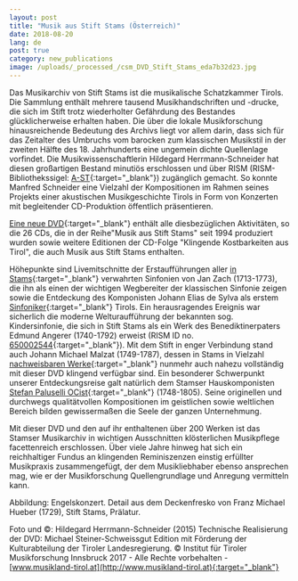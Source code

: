 ```yaml
---
layout: post
title: "Musik aus Stift Stams (Österreich)"
date: 2018-08-20
lang: de
post: true
category: new_publications
image: /uploads/_processed_/csm_DVD_Stift_Stams_eda7b32d23.jpg
---
```



Das Musikarchiv von Stift Stams ist die musikalische Schatzkammer Tirols. Die Sammlung enthält mehrere tausend Musikhandschriften und -drucke, die sich im Stift trotz wiederholter Gefährdung des Bestandes glücklicherweise erhalten haben. Die über die lokale Musikforschung hinausreichende Bedeutung des Archivs liegt vor allem darin, dass sich für das Zeitalter des Umbruchs vom barocken zum klassischen Musikstil in der zweiten Hälfte des 18. Jahrhunderts eine ungemein dichte Quellenlage vorfindet. Die Musikwissenschaftlerin Hildegard Herrmann-Schneider hat diesen großartigen Bestand minutiös erschlossen und über RISM (RISM-Bibliothekssigel: [A-ST](https://opac.rism.info/search?View=rism&siglum=A-ST){:target="_blank"}) zugänglich gemacht. So konnte Manfred Schneider eine Vielzahl der Kompositionen im Rahmen seines Projekts einer akustischen Musikgeschichte Tirols in Form von Konzerten mit begleitender CD-Produktion öffentlich präsentieren.

[Eine neue DVD](http://cdeditionen.musikland-tirol.at/content/cd-_dvd-editionen-2017/dvd_-musik-aus-stift-stams.html){:target="_blank"} enthält alle diesbezüglichen Aktivitäten, so die 26 CDs, die in der Reihe"Musik aus Stift Stams" seit 1994 produziert wurden sowie weitere Editionen der CD-Folge "Klingende Kostbarkeiten aus Tirol", die auch Musik aus Stift Stams enthalten.

Höhepunkte sind Livemitschnitte der Erstaufführungen aller [in Stams](https://opac.rism.info/search?View=rism&author=Zach&siglum=A-ST&title=Symphonies&Language=en){:target="_blank"} verwahrten Sinfonien von Jan Zach (1713-1773), die ihn als einen der wichtigen Wegbereiter der klassischen Sinfonie zeigen sowie die Entdeckung des Komponisten Johann Elias de Sylva als erstem [Sinfoniker](https://opac.rism.info/search?View=rism&author=Sylva&siglum=A-ST&title=Symphonies&Language=en){:target="_blank"} Tirols. Ein herausragendes Ereignis war sicherlich die moderne Welturaufführung der bekannten sog. Kindersinfonie, die sich in Stift Stams als ein Werk des Benediktinerpaters Edmund Angerer (1740-1792) erweist (RISM ID no. [650002544](https://opac.rism.info/search?id=650002544){:target="_blank"}). Mit dem Stift in enger Verbindung stand auch Johann Michael Malzat (1749-1787), dessen in Stams in Vielzahl [nachweisbaren Werke](https://opac.rism.info/search?View=rism&author=Malzat&siglum=A-ST){:target="_blank"} nunmehr auch nahezu vollständig mit dieser DVD klingend verfügbar sind. Ein besonderer Schwerpunkt unserer Entdeckungsreise galt natürlich dem Stamser Hauskomponisten [Stefan Paluselli OCist](https://opac.rism.info/search?View=rism&author=Paluselli&siglum=A-ST){:target="_blank"} (1748-1805). Seine originellen und durchwegs qualitätvollen Kompositionen im geistlichen sowie weltlichen Bereich bilden gewissermaßen die Seele der ganzen Unternehmung.

Mit dieser DVD und den auf ihr enthaltenen über 200 Werken ist das Stamser Musikarchiv in wichtigen Ausschnitten klösterlichen Musikpflege facettenreich erschlossen. Über viele Jahre hinweg hat sich ein reichhaltiger Fundus an klingenden Reminiszenzen einstig erfüllter Musikpraxis zusammengefügt, der dem Musikliebhaber ebenso ansprechen mag, wie er der Musikforschung Quellengrundlage und Anregung vermitteln kann.

Abbildung: Engelskonzert. Detail aus dem Deckenfresko von Franz Michael Hueber (1729), Stift Stams, Prälatur.

Foto und ©: Hildegard Herrmann-Schneider (2015)
Technische Realisierung der DVD: Michael Steiner-Schweissgut
Edition mit Förderung der Kulturabteilung der Tiroler Landesregierung.
© Institut für Tiroler Musikforschung Innsbruck 2017 - Alle Rechte vorbehalten - [www.musikland-tirol.at](http://www.musikland-tirol.at){:target="_blank"}



<script type="text/javascript">var switchTo5x=true;</script><script type="text/javascript" src="http://w.sharethis.com/button/buttons.js"></script><script type="text/javascript">stLight.options({publisher: "9b601438-1ce1-49d8-bfd7-9cff5df54c17", doNotHash: false, doNotCopy: false, hashAddressBar: false});</script>